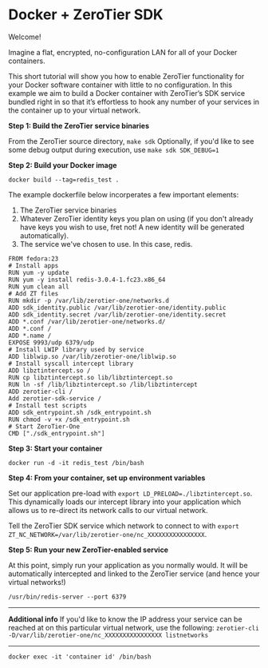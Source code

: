 Docker + ZeroTier SDK
====

Welcome!

Imagine a flat, encrypted, no-configuration LAN for all of your Docker containers. 

This short tutorial will show you how to enable ZeroTier functionality for your Docker software container with little to no configuration. In this example we aim to build a Docker container with ZeroTier’s SDK service bundled right in so that it’s effortless to hook any number of your services in the container up to your virtual network.

**Step 1: Build the ZeroTier service binaries**

From the ZeroTier source directory,  `make sdk` Optionally, if you'd like to see some debug output during execution, use `make sdk SDK_DEBUG=1`

**Step 2: Build your Docker image**

`docker build --tag=redis_test .`

The example dockerfile below incorperates a few important elements:
 
1) The ZeroTier service binaries
2) Whatever ZeroTier identity keys you plan on using (if you don't already have keys you wish to use, fret not! A new identity will be generated automatically).
3) The service we've chosen to use. In this case, redis.
```
FROM fedora:23
# Install apps
RUN yum -y update
RUN yum -y install redis-3.0.4-1.fc23.x86_64
RUN yum clean all
# Add ZT files
RUN mkdir -p /var/lib/zerotier-one/networks.d
ADD sdk_identity.public /var/lib/zerotier-one/identity.public
ADD sdk_identity.secret /var/lib/zerotier-one/identity.secret
ADD *.conf /var/lib/zerotier-one/networks.d/
ADD *.conf /
ADD *.name /
EXPOSE 9993/udp 6379/udp
# Install LWIP library used by service
ADD liblwip.so /var/lib/zerotier-one/liblwip.so
# Install syscall intercept library
ADD libztintercept.so /
RUN cp libztintercept.so lib/libztintercept.so
RUN ln -sf /lib/libztintercept.so /lib/libztintercept
ADD zerotier-cli /
Add zerotier-sdk-service /
# Install test scripts
ADD sdk_entrypoint.sh /sdk_entrypoint.sh
RUN chmod -v +x /sdk_entrypoint.sh
# Start ZeroTier-One
CMD ["./sdk_entrypoint.sh"]
```

**Step 3: Start your container**

`docker run -d -it redis_test /bin/bash`

**Step 4: From your container, set up environment variables**

Set our application pre-load with `export LD_PRELOAD=./libztintercept.so`. This dynamically loads our intercept library into your application which allows us to re-direct its network calls to our virtual network.

Tell the ZeroTier SDK service which network to connect to with `export ZT_NC_NETWORK=/var/lib/zerotier-one/nc_XXXXXXXXXXXXXXXX`.

**Step 5: Run your new ZeroTier-enabled service**

At this point, simply run your application as you normally would. It will be automatically intercepted and linked to the ZeroTier service (and hence your virtual networks!)

`/usr/bin/redis-server --port 6379`

***
**Additional info**
If you'd like to know the IP address your service can be reached at on this particular virtual network, use the following:
`zerotier-cli -D/var/lib/zerotier-one/nc_XXXXXXXXXXXXXXXX listnetworks`


***
`docker exec -it 'container id' /bin/bash`

